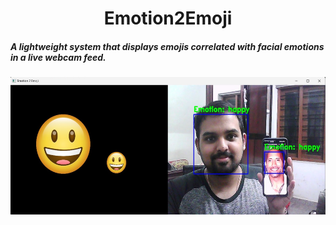 <b><h1 align="center"> Emotion2Emoji </h1></b>
<h5> A lightweight system that displays emojis correlated with facial emotions in a live webcam feed. </h5>

<p align="center">
<img src="Assets/Emotion2Emoji.jpg" title = "E2E Title Picture" height='220'></p>